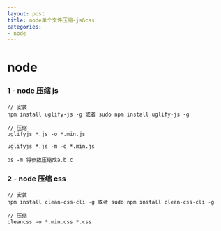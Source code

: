 ```yaml
---
layout: post
title: node单个文件压缩-js&css
categories:
- node
---
```


# node

### 1 - node 压缩 js

```
// 安装
npm install uglify-js -g 或者 sudo npm install uglify-js -g

// 压缩
uglifyjs *.js -o *.min.js

uglifyjs *.js -m -o *.min.js

ps -m 将参数压缩成a.b.c
```

### 2 - node 压缩 css

```
// 安装
npm install clean-css-cli -g 或者 sudo npm install clean-css-cli -g

// 压缩
cleancss -o *.min.css *.css
```
<!--break-->
